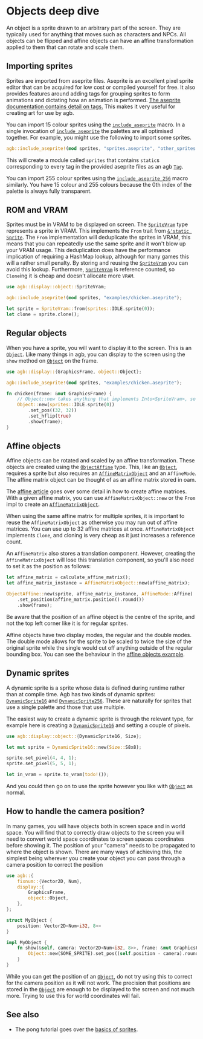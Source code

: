 # Objects deep dive

An object is a sprite drawn to an arbitrary part of the screen.
They are typically used for anything that moves such as characters and NPCs.
All objects can be flipped and affine objects can have an affine transformation applied to them that can rotate and scale them.

## Importing sprites

Sprites are imported from aseprite files.
Aseprite is an excellent pixel sprite editor that can be acquired for low cost or compiled yourself for free.
It also provides features around adding tags for grouping sprites to form animations and dictating how an animation is performed.
[The aseprite documentation contains detail on tags.](https://www.aseprite.org/docs/tags/)
This makes it very useful for creating art for use by agb.

You can import 15 colour sprites using the [`include_aseprite`](https://docs.rs/agb/latest/agb/macro.include_aseprite.html) macro.
In a single invocation of [`include_aseprite`](https://docs.rs/agb/latest/agb/macro.include_aseprite.html) the palettes are all optimised together.
For example, you might use the following to import some sprites.

```rust
agb::include_aseprite!(mod sprites, "sprites.aseprite", "other_sprites.aseprite");
```

This will create a module called `sprites` that contains `static`s corresponding to every tag in the provided aseprite files as an agb [`Tag`](https://docs.rs/agb/latest/agb/display/object/struct.Tag.html).

You can import 255 colour sprites using the [`include_aseprite_256`](https://docs.rs/agb/latest/agb/macro.include_aseprite_256.html) macro similarly.
You have 15 colour and 255 colours because the 0th index of the palette is always fully transparent.

## ROM and VRAM

Sprites must be in VRAM to be displayed on screen.
The [`SpriteVram`](https://docs.rs/agb/latest/agb/display/object/struct.SpriteVram.html) type represents a sprite in VRAM.
This implements the `From` trait from [`&'static Sprite`](https://docs.rs/agb/latest/agb/display/object/struct.Sprite.html).
The `From` implementation will deduplicate the sprites in VRAM, this means that you can repeatedly use the same sprite and it won't blow up your VRAM usage.
This deduplication does have the performance implication of requiring a HashMap lookup, although for many games this will a rather small penalty.
By storing and reusing the [`SpriteVram`](https://docs.rs/agb/latest/agb/display/object/struct.SpriteVram.html) you can avoid this lookup.
Furthermore, [`SpriteVram`](https://docs.rs/agb/latest/agb/display/object/struct.SpriteVram.html) is reference counted, so `Clone`ing it is cheap and doesn't allocate more `VRAM`.

```rust
use agb::display::object::SpriteVram;

agb::include_aseprite!(mod sprites, "examples/chicken.aseprite");

let sprite = SpriteVram::from(sprites::IDLE.sprite(0));
let clone = sprite.clone();
```

## Regular objects

When you have a sprite, you will want to display it to the screen.
This is an [`Object`](https://docs.rs/agb/latest/agb/display/object/struct.Object.html).
Like many things in agb, you can display to the screen using the `show` method on [`Object`](https://docs.rs/agb/latest/agb/display/object/struct.Object.html) on the frame.

```rust
use agb::display::{GraphicsFrame, object::Object};

agb::include_aseprite!(mod sprites, "examples/chicken.aseprite");

fn chicken(frame: &mut GraphicsFrame) {
    // Object::new takes anything that implements Into<SpriteVram>, so we can pass in a static sprite.
    Object::new(sprites::IDLE.sprite(0))
        .set_pos((32, 32))
        .set_hflip(true)
        .show(frame);
}
```

## Affine objects

Affine objects can be rotated and scaled by an affine transformation.
These objects are created using the [`ObjectAffine`](https://docs.rs/agb/latest/agb/display/object/struct.ObjectAffine.html) type.
This, like an [`Object`](https://docs.rs/agb/latest/agb/display/object/struct.Object.html), requires a sprite but also requires an [`AffineMatrixObject`](https://docs.rs/agb/latest/agb/display/object/struct.AffineMatrixObject.html) and an `AffineMode`.
The affine matrix object can be thought of as an affine matrix stored in oam.

The [affine article](./affine.md) goes over some detail in how to create affine matrices.
With a given affine matrix, you can use `AffineMatrixObject::new` or the `From` impl to create an [`AffineMatrixObject`](https://docs.rs/agb/latest/agb/display/object/struct.AffineMatrixObject.html).

When using the same affine matrix for multiple sprites, it is important to reuse the `AffineMatrixObject` as otherwise you may run out of affine matrices.
You can use up to 32 affine matrices at once.
`AffineMatrixObject` implements `Clone`, and cloning is very cheap as it just increases a reference count.

An `AffineMatrix` also stores a translation component.
However, creating the `AffineMatrixObject` will lose this translation component, so you'll also need to set it as the position as follows:

```rust
let affine_matrix = calculate_affine_matrix();
let affine_matrix_instance = AffineMatrixObject::new(affine_matrix);

ObjectAffine::new(sprite, affine_matrix_instance, AffineMode::Affine)
    .set_position(affine_matrix.position().round())
    .show(frame);
```

Be aware that the position of an affine object is the centre of the sprite, and not the top left corner like it is for regular sprites.

Affine objects have two display modes, the regular and the double modes.
The double mode allows for the sprite to be scaled to twice the size of the original sprite while the single would cut off anything outside of the regular bounding box.
You can see the behaviour in the [affine objects example](https://agbrs.dev/examples/affine_objects).

## Dynamic sprites

A dynamic sprite is a sprite whose data is defined during runtime rather than at compile time.
Agb has two kinds of dynamic sprites: [`DynamicSprite16`](https://docs.rs/agb/latest/agb/display/object/struct.DynamicSprite16.html) and [`DynamicSprite256`](https://docs.rs/agb/latest/agb/display/object/struct.DynamicSprite256.html).
These are naturally for sprites that use a single palette and those that use multiple.

The easiest way to create a dynamic sprite is through the relevant type, for example here is creating a [`DynamicSprite16`](https://docs.rs/agb/latest/agb/display/object/struct.DynamicSprite16.html) and setting a couple of pixels.

```rust
use agb::display::object::{DynamicSprite16, Size};

let mut sprite = DynamicSprite16::new(Size::S8x8);

sprite.set_pixel(4, 4, 1);
sprite.set_pixel(5, 5, 1);

let in_vram = sprite.to_vram(todo!());
```

And you could then go on to use the sprite however you like with [`Object`](https://docs.rs/agb/latest/agb/display/object/struct.Object.html) as normal.

## How to handle the camera position?

In many games, you will have objects both in screen space and in world space.
You will find that to correctly draw objects to the screen you will need to convert world space coordinates to screen spaces coordinates before showing it.
The position of your "camera" needs to be propagated to where the object is shown.
There are many ways of achieving this, the simplest being wherever you create your object you can pass through a camera position to correct the position

```rust
use agb::{
    fixnum::{Vector2D, Num},
    display::{
        GraphicsFrame,
        object::Object,
    },
};

struct MyObject {
    position: Vector2D<Num<i32, 8>>
}

impl MyObject {
    fn show(&self, camera: Vector2D<Num<i32, 8>>, frame: &mut GraphicsFrame) {
        Object::new(SOME_SPRITE).set_pos((self.position - camera).round()).show(frame);
    }
}
```

While you can get the position of an [`Object`](https://docs.rs/agb/latest/agb/display/object/struct.Object.html), do not try using this to correct for the camera position as it will not work.
The precision that positions are stored in the [`Object`](https://docs.rs/agb/latest/agb/display/object/struct.Object.html) are enough to be displayed to the screen and not much more.
Trying to use this for world coordinates will fail.

## See also

- The pong tutorial goes over the [basics of sprites](../pong/03_sprites.md).
